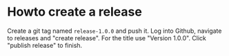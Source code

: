 Howto create a release
=====================

Create a git tag named `release-1.0.0` and push it. Log into Github, navigate to releases and "create release". For the title use "Version 1.0.0". Click "publish release" to finish.